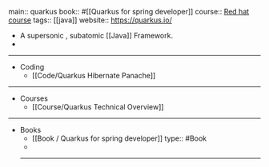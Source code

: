 main:: quarkus
book:: #[[Quarkus for spring developer]] 
course:: [Red hat course](https://rhtapps.redhat.com/promo/course/do078?segment=1)
tags::  [[java]]
website:: https://quarkus.io/

- A supersonic , subatomic [[Java]] Framework.
-
- ---
- Coding
	- [[Code/Quarkus Hibernate Panache]]
- ---
- Courses
	- [[Course/Quarkus Technical Overview]]
- ---
- Books
	- [[Book / Quarkus for spring developer]] 
	  type:: #Book
	-
	- ---